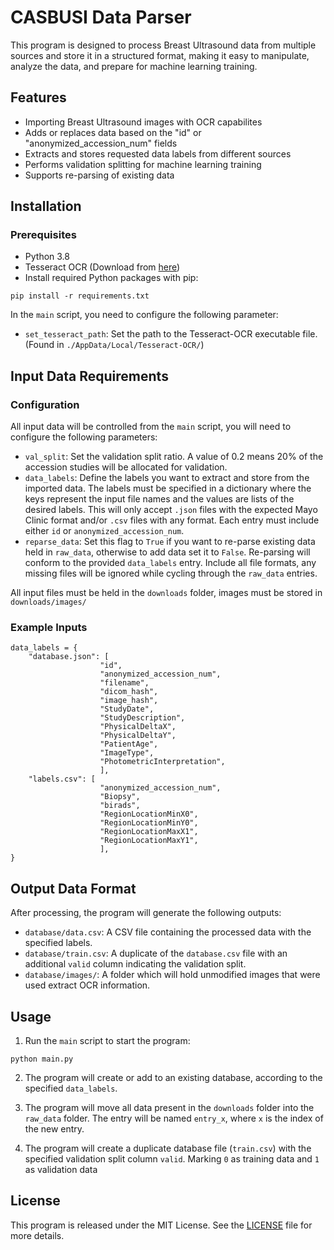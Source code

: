 # CASBUSI Data Parser

This program is designed to process Breast Ultrasound data from multiple sources and store it in a structured format, making it easy to manipulate, analyze the data, and prepare for machine learning training.

## Features

- Importing Breast Ultrasound images with OCR capabilites
- Adds or replaces data based on the "id" or "anonymized_accession_num" fields
- Extracts and stores requested data labels from different sources
- Performs validation splitting for machine learning training
- Supports re-parsing of existing data

## Installation

### Prerequisites

- Python 3.8
- Tesseract OCR (Download from [here](https://github.com/UB-Mannheim/tesseract/wiki))
- Install required Python packages with pip:

```
pip install -r requirements.txt
```

In the `main` script, you need to configure the following parameter:
- `set_tesseract_path`: Set the path to the Tesseract-OCR executable file. (Found in `./AppData/Local/Tesseract-OCR/`)




## Input Data Requirements

### Configuration 

All input data will be controlled from the `main` script, you will need to configure the following parameters:

- `val_split`: Set the validation split ratio. A value of 0.2 means 20% of the accession studies will be allocated for validation.
- `data_labels`: Define the labels you want to extract and store from the imported data. The labels must be specified in a dictionary where the keys represent the input file names and the values are lists of the desired labels. This will only accept `.json` files with the expected Mayo Clinic format and/or `.csv` files with any format. Each entry must include either `id` or `anonymized_accession_num`.
- `reparse_data`: Set this flag to `True` if you want to re-parse existing data held in `raw_data`, otherwise to add data set it to `False`. Re-parsing will conform to the provided `data_labels` entry. Include all file formats, any missing files will be ignored while cycling through the `raw_data` entries.

All input files must be held in the `downloads` folder, images must be stored in `downloads/images/`

### Example Inputs

```
data_labels = {
    "database.json": [
                    "id",
                    "anonymized_accession_num", 
                    "filename", 
                    "dicom_hash", 
                    "image_hash", 
                    "StudyDate", 
                    "StudyDescription",
                    "PhysicalDeltaX", 
                    "PhysicalDeltaY", 
                    "PatientAge", 
                    "ImageType",
                    "PhotometricInterpretation",
                    ],
    "labels.csv": [
                    "anonymized_accession_num", 
                    "Biopsy", 
                    "birads",
                    "RegionLocationMinX0", 
                    "RegionLocationMinY0", 
                    "RegionLocationMaxX1", 
                    "RegionLocationMaxY1", 
                    ],
}
```




## Output Data Format

After processing, the program will generate the following outputs:

- `database/data.csv`: A CSV file containing the processed data with the specified labels.
- `database/train.csv`: A duplicate of the `database.csv` file with an additional `valid` column indicating the validation split.
- `database/images/`: A folder which will hold unmodified images that were used extract OCR information.


## Usage

1. Run the `main` script to start the program:

```
python main.py
```
2. The program will create or add to an existing database, according to the specified `data_labels`.

3. The program will move all data present in the `downloads` folder into the `raw_data` folder. The entry will be named `entry_x`, where `x` is the index of the new entry.

4. The program will create a duplicate database file (`train.csv`) with the specified validation split column `valid`. Marking `0` as training data and `1` as validation data


## License

This program is released under the MIT License. See the [LICENSE](LICENSE) file for more details.



